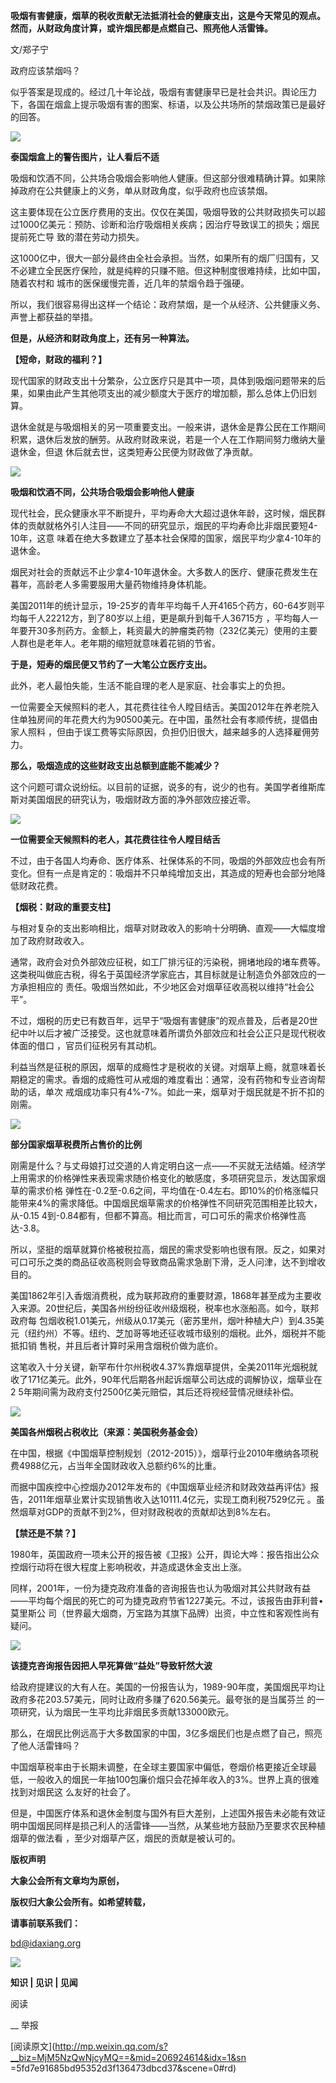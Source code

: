 **吸烟有害健康，烟草的税收贡献无法抵消社会的健康支出，这是今天常见的观点。然而，从财政角度计算，或许烟民都是点燃自己、照亮他人活雷锋。**  

  

文/郑子宁

  

政府应该禁烟吗？

  

似乎答案是现成的。经过几十年论战，吸烟有害健康早已是社会共识。舆论压力下，各国在烟盒上提示吸烟有害的图案、标语，以及公共场所的禁烟政策已是最好的回答。

![](_resources/烟民都是活雷锋？|大象公会image0.jpg)

**泰国烟盒上的警告图片，让人看后不适**

  

吸烟和饮酒不同，公共场合吸烟会影响他人健康。但这部分很难精确计算。如果除掉政府在公共健康上的义务，单从财政角度，似乎政府也应该禁烟。

  

这主要体现在公立医疗费用的支出。仅仅在美国，吸烟导致的公共财政损失可以超过1000亿美元：预防、诊断和治疗吸烟相关疾病；因治疗导致误工的损失；烟民提前死亡导
致的潜在劳动力损失。

  

这1000亿中，很大一部分最终由全社会承担。当然，如果所有的烟厂归国有，又不必建立全民医疗保险，就是纯粹的只赚不赔。但这种制度很难持续，比如中国，随着农村和
城市的医保缓慢完善，近几年的禁烟令趋于强硬。

  

所以，我们很容易得出这样一个结论：政府禁烟，是一个从经济、公共健康义务、声誉上都获益的举措。

  

**但是，从经济和财政角度上，还有另一种算法。**

  

**【短命，财政的福利？】**

现代国家的财政支出十分繁杂，公立医疗只是其中一项，具体到吸烟问题带来的后果，如果由此产生其他项支出的减少额度大于医疗的增加额，那么总体上仍旧划算。

  

退休金就是与吸烟相关的另一项重要支出。一般来讲，退休金是靠公民在工作期间积累，退休后发放的酬劳。从政府财政来说，若是一个人在工作期间努力缴纳大量退休金，但退
休后就去世，这类短寿公民便为财政做了净贡献。

![](_resources/烟民都是活雷锋？|大象公会image1.jpg)

**吸烟和饮酒不同，公共场合吸烟会影响他人健康**

  

现代社会，民众健康水平不断提升，平均寿命大大超过退休年龄，这时候，烟民群体的贡献就格外引人注目——不同的研究显示，烟民的平均寿命比非烟民要短4-10年，这意
味着在绝大多数建立了基本社会保障的国家，烟民平均少拿4-10年的退休金。

  

烟民对社会的贡献远不止少拿4-10年退休金。大多数人的医疗、健康花费发生在暮年，高龄老人多需要服用大量药物维持身体机能。

  

美国2011年的统计显示，19-25岁的青年平均每千人开4165个药方，60-64岁则平均每千人22212方，到了80岁以上组，更是飙升到每千人36715方
，平均每人一年要开30多剂药方。金额上，耗资最大的肿瘤类药物（232亿美元）使用的主要人群也是老年人。老年期的缩短就意味着花销的节省。

  

**于是，短寿的烟民便又节约了一大笔公立医疗支出。**

  

此外，老人最怕失能，生活不能自理的老人是家庭、社会事实上的负担。

  

一位需要全天候照料的老人，其花费往往令人瞠目结舌。美国2012年在养老院入住单独房间的年花费大约为90500美元。在中国，虽然社会有孝顺传统，提倡由家人照料
，但由于误工费等实际原因，负担仍旧很大，越来越多的人选择雇佣劳力。

  

**那么，吸烟造成的这些财政支出总额到底能不能减少？**

  

这个问题可谓众说纷纭。以目前的证据，说多的有，说少的也有。美国学者维斯库斯对美国烟民的研究认为，吸烟财政方面的净外部效应接近零。

![](_resources/烟民都是活雷锋？|大象公会image2.jpg)

**一位需要全天候照料的老人，其花费往往令人瞠目结舌**

  

不过，由于各国人均寿命、医疗体系、社保体系的不同，吸烟的外部效应也会有所变化。但有一点是肯定的：吸烟并不只单纯增加支出，其造成的短寿也会部分地降低财政花费。

  

**【烟税：财政的重要支柱】**

与相对复杂的支出影响相比，烟草对财政收入的影响十分明确、直观——大幅度增加了政府财政收入。

  

通常，政府会对负外部效应征税，如工厂排污征的污染税，拥堵地段的堵车费等。这类税叫做庇古税，得名于英国经济学家庇古，其目标就是让制造负外部效应的一方承担相应的
责任。吸烟当然如此，不少地区会对烟草征收高税以维持“社会公平”。

  

不过，烟税的历史已有数百年，远早于“吸烟有害健康”的观点普及，后者是20世纪中叶以后才被广泛接受。这也就意味着所谓负外部效应和社会公正只是现代税收体面的借口
，官员们征税另有其动机。

  

利益当然是征税的原因，烟草的成瘾性才是税收的关键。对烟草上瘾，就意味着长期稳定的需求。香烟的成瘾性可从戒烟的难度看出：通常，没有药物和专业咨询帮助的话，单次
戒烟成功率只有4%-7%。如此一来，烟草对于烟民就是不折不扣的刚需。

![](_resources/烟民都是活雷锋？|大象公会image3.jpg)

**部分国家烟草税费所占售价的比例**

  

刚需是什么？与丈母娘打过交道的人肯定明白这一点——不买就无法结婚。经济学上用需求的价格弹性来表现需求随价格变化的敏感度，多项研究显示，发达国家烟草的需求价格
弹性在-0.2至-0.6之间，平均值在-0.4左右。即10%的价格涨幅只能带来4%的需求降低。中国烟民烟草需求的价格弹性不同研究范围相差比较大，从-0.15
4到-0.84都有，但都不算高。相比而言，可口可乐的需求价格弹性高达-3.8。

  

所以，坚挺的烟草就算价格被税拉高，烟民的需求受影响也很有限。反之，如果对可口可乐之类的商品征收高税则会导致商品需求急剧下滑，乏人问津，达不到增收目的。

  

美国1862年引入香烟消费税，成为联邦政府的重要财源，1868年甚至成为主要收入来源。20世纪后，美国各州纷纷征收州级烟税，税率也水涨船高。如今，联邦政府每
包烟收税1.01美元，州级从0.17美元（密苏里州，烟叶种植大户）到4.35美元（纽约州）不等。纽约、芝加哥等地还征收城市级别的烟税。此外，烟税并不能抵扣销
售税，并且后者计算时采用含烟税价做为底价。

  

这笔收入十分关键，新罕布什尔州税收4.37%靠烟草提供，全美2011年光烟税就收了171亿美元。此外，90年代后期各州起诉烟草公司达成的调解协议，烟草业在2
5年期间需为政府支付2500亿美元赔偿，其后还将视经营情况继续补偿。

![](_resources/烟民都是活雷锋？|大象公会image4.jpg)

**美国各州烟税占税收比（来源：美国税务基金会）**

  

在中国，根据《中国烟草控制规划（2012-2015）》，烟草行业2010年缴纳各项税费4988亿元，占当年全国财政收入总额约6%的比重。

  

而据中国疾控中心控烟办2012年发布的《中国烟草业经济和财政效益再评估》报告，2011年烟草业累计实现销售收入达10111.4亿元，实现工商利税7529亿元
。虽然烟草对GDP的贡献不到2%，但对财政税收的贡献却达到8%左右。

  

**【禁还是不禁？】**

1980年，英国政府一项未公开的报告被《卫报》公开，舆论大哗：报告指出公众控烟行动将在很大程度上影响税收，并造成退休金支出上涨。

  

同样，2001年，一份为捷克政府准备的咨询报告也认为吸烟对其公共财政有益——平均每个烟民的死亡的可为捷克政府节省1227美元。不过，该报告由菲利普•莫里斯公
司（世界最大烟商，万宝路为其旗下品牌）出资，中立性和客观性尚有疑问。

![](_resources/烟民都是活雷锋？|大象公会image5.jpg)

**该捷克咨询报告因把人早死算做“益处”导致轩然大波**

  

给政府提建议的大有人在。美国的一份报告认为，1989-90年度，美国烟民平均让政府多花203.57美元，同时让政府多赚了620.56美元。最夸张的是当属芬兰
的一项研究，认为烟民一生平均比非烟民多贡献133000欧元。

  

那么，在烟民比例远高于大多数国家的中国，3亿多烟民们也是点燃了自己，照亮了他人活雷锋吗？

  

中国烟草税率由于长期未调整，在全球主要国家中偏低，卷烟价格更接近全球最低，一般收入的烟民一年抽100包廉价烟只会花掉年收入的3%。世界上真的很难找到对烟民这
么友好的社会了。

  

但是，中国医疗体系和退休金制度与国外有巨大差别，上述国外报告未必能有效证明中国烟民同样是损己利人的活雷锋——当然，从某些地方鼓励乃至要求农民种植烟草的做法看
，至少对烟草产区，烟民的贡献是被认可的。

  

**版权声明**

****大象公会所有文章均为原创，****  

****版权归大象公会所有。如希望转载，****

****请事前联系我们：****

bd@idaxiang.org

![](_resources/烟民都是活雷锋？|大象公会image6.png)

****知识 | 见识 | 见闻****

阅读

__ 举报

[阅读原文](http://mp.weixin.qq.com/s?__biz=MjM5NzQwNjcyMQ==&mid=206924614&idx=1&sn
=5fd7e91685bd95352d3f136473dbcd37&scene=0#rd)

